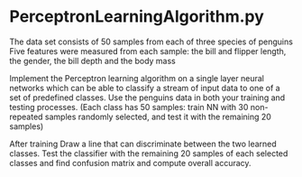 # PerceptronLearningAlgorithm.py

The data set consists of 50 samples from each of three species of penguins
Five features were measured from each sample: the bill and flipper length, the gender, the bill depth and the body mass

Implement the Perceptron learning algorithm on a single layer neural networks which can be able to classify a stream of input data to one of a set of predefined classes.
Use the penguins data in both your training and testing processes. (Each class has 50 samples: train NN with 30 non-repeated samples randomly selected, and test it with the remaining 20 samples)

After training
Draw a line that can discriminate between the two learned classes.
Test the classifier with the remaining 20 samples of each selected classes and find confusion matrix and compute overall accuracy.

